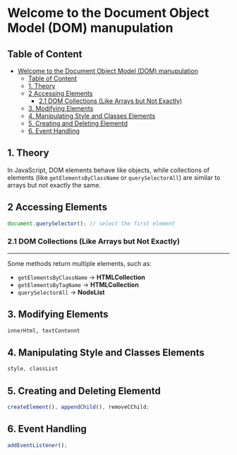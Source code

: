 # Welcome to the Document Object Model (DOM) manupulation

## Table of Content

- [Welcome to the Document Object Model (DOM) manupulation](#welcome-to-the-document-object-model-dom-manupulation)
  - [Table of Content](#table-of-content)
  - [1. Theory](#1-theory)
  - [2 Accessing Elements](#2-accessing-elements)
    - [2.1 DOM Collections (Like Arrays but Not Exactly)](#21-dom-collections-like-arrays-but-not-exactly)
  - [3. Modifying Elements](#3-modifying-elements)
  - [4. Manipulating Style and Classes Elements](#4-manipulating-style-and-classes-elements)
  - [5. Creating and Deleting Elementd](#5-creating-and-deleting-elementd)
  - [6. Event Handling](#6-event-handling)

## 1. Theory

In JavaScript, DOM elements behave like objects, while collections of elements (like `getElementsByClassName` or `querySelectorAll`) are similar to arrays but not exactly the same.

## 2 Accessing Elements

```js
document.querySelector(); // select the first element
```

### 2.1 DOM Collections (Like Arrays but Not Exactly)

---

Some methods return multiple elements, such as:

- `getElementsByClassName` → **HTMLCollection**
- `getElementsByTagName` → **HTMLCollection**
- `querySelectorAll` → **NodeList**

## 3. Modifying Elements

```html
innerHtml, textContennt
```

## 4. Manipulating Style and Classes Elements

```css
style, classList
```

## 5. Creating and Deleting Elementd

```js
createElement(), appendChild(), removeCChild;
```

## 6. Event Handling

```js
addEventListener();
```

